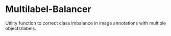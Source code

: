 # Multilabel-Balancer
Utility function to correct class imbalance in image annotations with multiple objects/labels.
